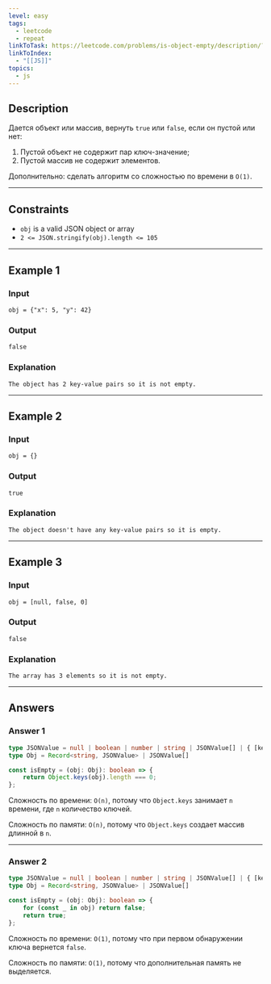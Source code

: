```yaml
---
level: easy
tags:
  - leetcode
  - repeat
linkToTask: https://leetcode.com/problems/is-object-empty/description/?envType=study-plan-v2&envId=30-days-of-javascript
linkToIndex:
  - "[[JS]]"
topics:
  - js
---
```

## Description

Дается объект или массив, вернуть `true` или `false`, если он пустой или нет:
1. Пустой объект не содержит пар ключ-значение;
2. Пустой массив не содержит элементов.

Дополнительно: сделать алгоритм со сложностью по времени в `O(1)`.

---
## Constraints

- `obj` is a valid JSON object or array
- `2 <= JSON.stringify(obj).length <= 105`

---
## Example 1

### Input

```
obj = {"x": 5, "y": 42}
```
### Output

```
false
```
### Explanation

```
The object has 2 key-value pairs so it is not empty.
```

---
## Example 2

### Input

```
obj = {}
```
### Output

```
true
```
### Explanation

```
The object doesn't have any key-value pairs so it is empty.
```

---
## Example 3

### Input

```
obj = [null, false, 0]
```
### Output

```
false
```
### Explanation

```
The array has 3 elements so it is not empty.
```

---
## Answers

### Answer 1

```typescript
type JSONValue = null | boolean | number | string | JSONValue[] | { [key: string]: JSONValue };
type Obj = Record<string, JSONValue> | JSONValue[]

const isEmpty = (obj: Obj): boolean => {
	return Object.keys(obj).length === 0;
};
```

Сложность по времени: `O(n)`, потому что `Object.keys` занимает `n` времени, где `n` количество ключей.

Сложность по памяти: `O(n)`, потому что `Object.keys` создает массив длинной в `n`.

---
### Answer 2

```typescript
type JSONValue = null | boolean | number | string | JSONValue[] | { [key: string]: JSONValue };
type Obj = Record<string, JSONValue> | JSONValue[]

const isEmpty = (obj: Obj): boolean => {
	for (const _ in obj) return false;
    return true;
};
```

Сложность по времени: `O(1)`, потому что при первом обнаружении ключа вернется `false`.

Сложность по памяти: `O(1)`, потому что дополнительная память не выделяется.